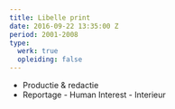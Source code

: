 ```yaml
---
title: Libelle print
date: 2016-09-22 13:35:00 Z
period: 2001-2008
type:
  werk: true
  opleiding: false
---
```


* Productie & redactie
* Reportage - Human Interest - Interieur